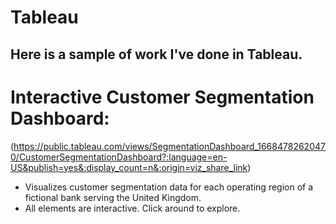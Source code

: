 # Tableau 

## Here is a sample of work I've done in Tableau.

# Interactive Customer Segmentation Dashboard:
(https://public.tableau.com/views/SegmentationDashboard_16684782620470/CustomerSegmentationDashboard?:language=en-US&publish=yes&:display_count=n&:origin=viz_share_link)

- Visualizes customer segmentation data for each operating region of a fictional bank serving the United Kingdom.
- All elements are interactive. Click around to explore.
